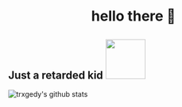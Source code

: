 <h1 align=center width=40>hello there 👋</h1>
<h2 align="left">Just a retarded kid <img src="[https://youtu.be/frszEJb0aOo?t=4](https://upload.wikimedia.org/wikipedia/commons/1/18/ISO_C%2B%2B_Logo.svg)" align=right, width=80, height=80></h2>


![trxgedy's github stats](https://github-readme-stats.vercel.app/api?username=trxgedy&show_icons=true&theme=tokyonight)
